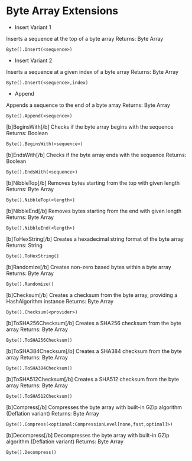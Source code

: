 # Byte Array Extensions

- Insert Variant 1

Inserts a sequence at the top of a byte array
Returns: Byte Array
````
Byte().Insert(<sequence>)
````

- Insert Variant 2

Inserts a sequence at a given index of a byte array
Returns: Byte Array
````
Byte().Insert(<sequence>,index)
````

- Append

Appends a sequence to the end of a byte array
Returns: Byte Array
````
Byte().Append(<sequence>)
````

[b]BeginsWith[/b]
Checks if the byte array begins with the sequence
Returns: Boolean
````
Byte().BeginsWith(<sequence>)
````

[b]EndsWith[/b]
Checks if the byte array ends with the sequence
Returns: Boolean
````
Byte().EndsWith(<sequence>)
````

[b]NibbleTop[/b]
Removes bytes starting from the top with given length
Returns: Byte Array
````
Byte().NibbleTop(<length>)
````

[b]NibbleEnd[/b]
Removes bytes starting from the end with given length
Returns: Byte Array
````
Byte().NibbleEnd(<length>)
````

[b]ToHexString[/b]
Creates a hexadecimal string format of the byte array
Returns: String
````
Byte().ToHexString()
````

[b]Randomize[/b]
Creates non-zero based bytes within a byte array
Returns: Byte Array
````
Byte().Randomize()
````

[b]Checksum[/b]
Creates a checksum from the byte array, providing a HashAlgorithm instance
Returns: Byte Array
````
Byte().Checksum(<provider>)
````

[b]ToSHA256Checksum[/b]
Creates a SHA256 checksum from the byte array
Returns: Byte Array
````
Byte().ToSHA256Checksum()
````

[b]ToSHA384Checksum[/b]
Creates a SHA384 checksum from the byte array
Returns: Byte Array
````
Byte().ToSHA384Checksum()
````

[b]ToSHA512Checksum[/b]
Creates a SHA512 checksum from the byte array
Returns: Byte Array
````
Byte().ToSHA512Checksum()
````

[b]Compress[/b]
Compresses the byte array with built-in GZip algorithm (Deflation variant)
Returns: Byte Array
````
Byte().Compress(<optional:CompressionLevel[none,fast,optimal]>)
````

[b]Decompress[/b]
Decompresses the byte array with built-in GZip algorithm (Deflation variant)
Returns: Byte Array
````
Byte().Decompress()
````
